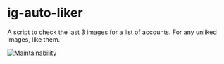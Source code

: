 # ig-auto-liker

A script to check the last 3 images for a list of accounts. For any unliked images, like them.

[![Maintainability](https://api.codeclimate.com/v1/badges/bdc3cfea55c200c90bb8/maintainability)](https://codeclimate.com/github/alexlee-dev/ig-auto-liker/maintainability)
